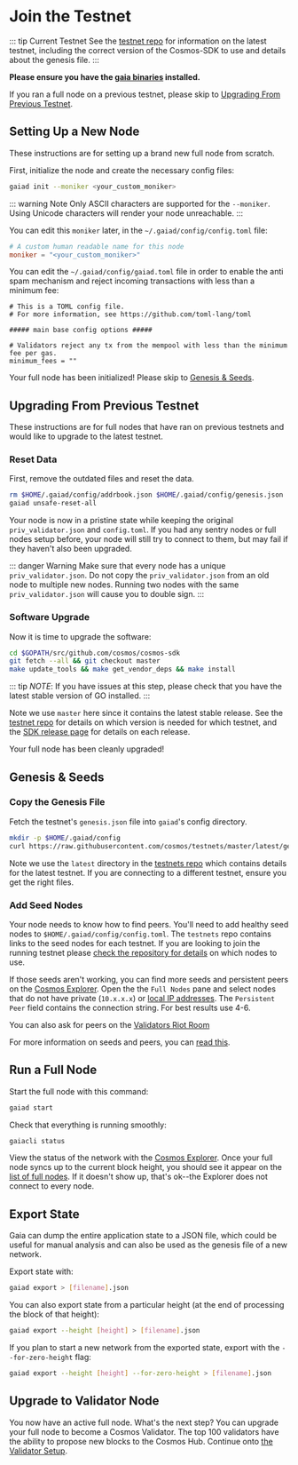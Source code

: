 # Join the Testnet

::: tip Current Testnet
See the [testnet repo](https://github.com/cosmos/testnets) for
information on the latest testnet, including the correct version
of the Cosmos-SDK to use and details about the genesis file.
:::

**Please ensure you have the [gaia binaries](./installation.md) installed.**

If you ran a full node on a previous testnet, please skip to [Upgrading From Previous Testnet](#upgrading-from-previous-testnet).

## Setting Up a New Node

These instructions are for setting up a brand new full node from scratch.

First, initialize the node and create the necessary config files:

```bash
gaiad init --moniker <your_custom_moniker>
```

::: warning Note
Only ASCII characters are supported for the `--moniker`. Using Unicode characters will render your node unreachable.
:::

You can edit this `moniker` later, in the `~/.gaiad/config/config.toml` file:

```toml
# A custom human readable name for this node
moniker = "<your_custom_moniker>"
```

You can edit the `~/.gaiad/config/gaiad.toml` file in order to enable the anti spam mechanism and reject incoming transactions with less than a minimum fee:

```
# This is a TOML config file.
# For more information, see https://github.com/toml-lang/toml

##### main base config options #####

# Validators reject any tx from the mempool with less than the minimum fee per gas.
minimum_fees = ""
```


Your full node has been initialized! Please skip to [Genesis & Seeds](#genesis-seeds).

## Upgrading From Previous Testnet

These instructions are for full nodes that have ran on previous testnets and would like to upgrade to the latest testnet.

### Reset Data

First, remove the outdated files and reset the data.

```bash
rm $HOME/.gaiad/config/addrbook.json $HOME/.gaiad/config/genesis.json
gaiad unsafe-reset-all
```

Your node is now in a pristine state while keeping the original `priv_validator.json` and `config.toml`. If you had any sentry nodes or full nodes setup before,
your node will still try to connect to them, but may fail if they haven't also
been upgraded.

::: danger Warning
Make sure that every node has a unique `priv_validator.json`. Do not copy the `priv_validator.json` from an old node to multiple new nodes. Running two nodes with the same `priv_validator.json` will cause you to double sign.
:::

### Software Upgrade

Now it is time to upgrade the software:

```bash
cd $GOPATH/src/github.com/cosmos/cosmos-sdk
git fetch --all && git checkout master
make update_tools && make get_vendor_deps && make install
```

::: tip
*NOTE*: If you have issues at this step, please check that you have the latest stable version of GO installed.
:::

Note we use `master` here since it contains the latest stable release.
See the [testnet repo](https://github.com/cosmos/testnets)
for details on which version is needed for which testnet,
and the [SDK release page](https://github.com/cosmos/cosmos-sdk/releases)
for details on each release.

Your full node has been cleanly upgraded!

## Genesis & Seeds

### Copy the Genesis File

Fetch the testnet's `genesis.json` file into `gaiad`'s config directory.

```bash
mkdir -p $HOME/.gaiad/config
curl https://raw.githubusercontent.com/cosmos/testnets/master/latest/genesis.json > $HOME/.gaiad/config/genesis.json
```

Note we use the `latest` directory in the [testnets repo](https://github.com/cosmos/testnets)
which contains details for the latest testnet. If you are connecting to a different testnet, ensure you get the right files.

### Add Seed Nodes

Your node needs to know how to find peers. You'll need to add healthy seed nodes to `$HOME/.gaiad/config/config.toml`. The `testnets` repo contains links to the seed nodes for each testnet. If you are looking to join the running testnet please [check the repository for details](https://github.com/cosmos/testnets) on which nodes to use.

If those seeds aren't working, you can find more seeds and persistent peers on the [Cosmos Explorer](https://explorer.cosmos.network/nodes). Open the the `Full Nodes` pane and select nodes that do not have private (`10.x.x.x`) or [local IP addresses](https://en.wikipedia.org/wiki/Private_network). The `Persistent Peer` field contains the connection string. For best results use 4-6.

You can also ask for peers on the [Validators Riot Room](https://riot.im/app/#/room/#cosmos-validators:matrix.org)

For more information on seeds and peers, you can [read this](https://github.com/tendermint/tendermint/blob/develop/docs/using-tendermint.md#peers).

## Run a Full Node

Start the full node with this command:

```bash
gaiad start
```

Check that everything is running smoothly:

```bash
gaiacli status
```

View the status of the network with the [Cosmos Explorer](https://explorecosmos.network). Once your full node syncs up to the current block height, you should see it appear on the [list of full nodes](https://explorecosmos.network/validators). If it doesn't show up, that's ok--the Explorer does not connect to every node.

## Export State

Gaia can dump the entire application state to a JSON file, which could be useful for manual analysis and can also be used as the genesis file of a new network.

Export state with:

```bash
gaiad export > [filename].json
```

You can also export state from a particular height (at the end of processing the block of that height):

```bash
gaiad export --height [height] > [filename].json
```

If you plan to start a new network from the exported state, export with the `--for-zero-height` flag:

```bash
gaiad export --height [height] --for-zero-height > [filename].json
```

## Upgrade to Validator Node

You now have an active full node. What's the next step? You can upgrade your full node to become a Cosmos Validator. The top 100 validators have the ability to propose new blocks to the Cosmos Hub. Continue onto [the Validator Setup](./validators/validator-setup.md).
